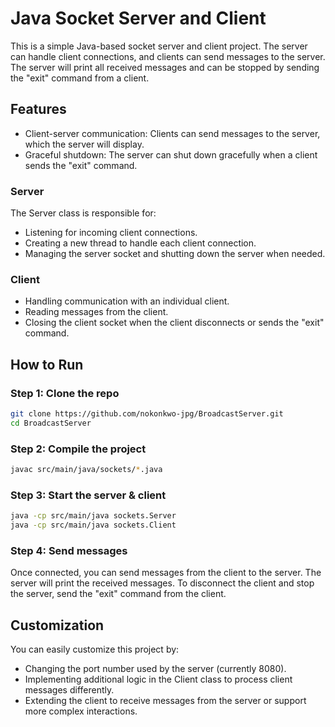 # Java Socket Server and Client
This is a simple Java-based socket server and client project.
The server can handle client connections, and clients can send messages
to the server.
The server will print all received messages and can be stopped by
sending the "exit" command from a client.

## Features
- Client-server communication: Clients can send messages to the server, which the server will display.
- Graceful shutdown: The server can shut down gracefully when a client sends the "exit" command.

### Server
The Server class is responsible for:
- Listening for incoming client connections.
- Creating a new thread to handle each client connection.
- Managing the server socket and shutting down the server when needed.

### Client
- Handling communication with an individual client.
- Reading messages from the client.
- Closing the client socket when the client disconnects or sends the "exit" command.

## How to Run
### Step 1: Clone the repo
``` bash
git clone https://github.com/nokonkwo-jpg/BroadcastServer.git
cd BroadcastServer
```
### Step 2: Compile the project
``` bash
javac src/main/java/sockets/*.java
```
### Step 3: Start the server & client
``` bash
java -cp src/main/java sockets.Server
java -cp src/main/java sockets.Client
```
### Step 4: Send messages
Once connected, you can send messages from the client to the
server. The server will print the received messages.
To disconnect the client and stop the server, send the
"exit" command from the client.
## Customization
You can easily customize this project by:

- Changing the port number used by the server (currently 8080).
- Implementing additional logic in the Client class to process client messages differently.
- Extending the client to receive messages from the server or support more complex interactions.
